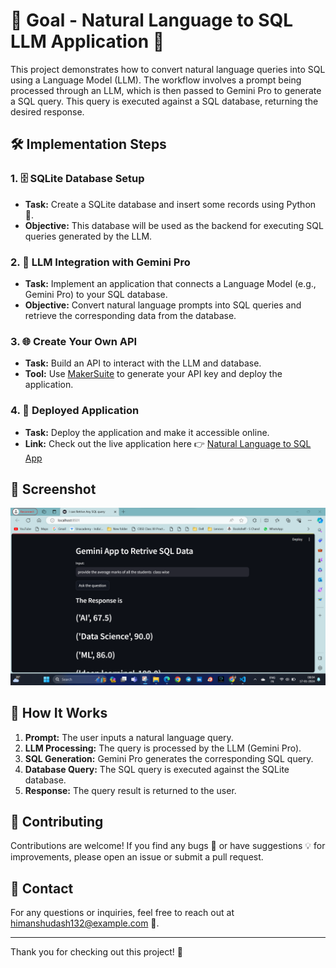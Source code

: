# 🎯 Goal - Natural Language to SQL LLM Application 🚀

This project demonstrates how to convert natural language queries into SQL using a Language Model (LLM). The workflow involves a prompt being processed through an LLM, which is then passed to Gemini Pro to generate a SQL query. This query is executed against a SQL database, returning the desired response.

## 🛠️ Implementation Steps

### 1. 🗄️ SQLite Database Setup
- **Task:** Create a SQLite database and insert some records using Python 🐍.
- **Objective:** This database will be used as the backend for executing SQL queries generated by the LLM.

### 2. 🤖 LLM Integration with Gemini Pro
- **Task:** Implement an application that connects a Language Model (e.g., Gemini Pro) to your SQL database.
- **Objective:** Convert natural language prompts into SQL queries and retrieve the corresponding data from the database.

### 3. 🌐 Create Your Own API
- **Task:** Build an API to interact with the LLM and database.
- **Tool:** Use [MakerSuite](https://makersuite.google.com/app/apikey) to generate your API key and deploy the application.

### 4. 🚀 Deployed Application
- **Task:** Deploy the application and make it accessible online.
- **Link:** Check out the live application here 👉 [Natural Language to SQL App](https://himanshudash132natural-language-to-sql.streamlit.app/)

## 📸 Screenshot

![Screenshot](https://github.com/himanshudash132/Natural-Language-Text-to-SQL/blob/main/1.png)

## 🚀 How It Works

1. **Prompt:** The user inputs a natural language query.
2. **LLM Processing:** The query is processed by the LLM (Gemini Pro).
3. **SQL Generation:** Gemini Pro generates the corresponding SQL query.
4. **Database Query:** The SQL query is executed against the SQLite database.
5. **Response:** The query result is returned to the user.

## 🤝 Contributing

Contributions are welcome! If you find any bugs 🐛 or have suggestions 💡 for improvements, please open an issue or submit a pull request.

## 📧 Contact

For any questions or inquiries, feel free to reach out at [himanshudash132@example.com](mailto:himanshudash132@example.com) 📩.

---

Thank you for checking out this project! 🌟
